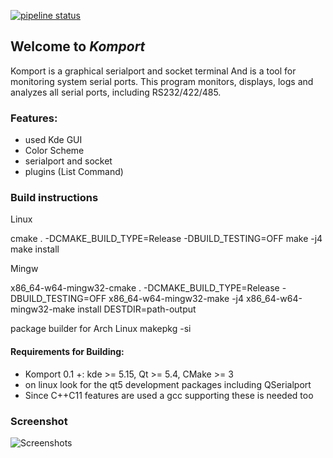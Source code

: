 [![pipeline status](https://gitub.com/mrkhorram/komport/badges/master/komport.svg)](https://gitlab.com/mrkhorram/komport/commits/master)

## Welcome to _Komport_

Komport is a graphical serialport and socket terminal
And is a tool for monitoring system serial ports.
This program monitors, displays, logs and analyzes all serial ports, including RS232/422/485.


### Features:

*   used Kde GUI
*   Color Scheme
*   serialport and socket
*   plugins (List Command)


### Build instructions

Linux

cmake . -DCMAKE_BUILD_TYPE=Release -DBUILD_TESTING=OFF
make -j4
make install

Mingw

x86_64-w64-mingw32-cmake . -DCMAKE_BUILD_TYPE=Release -DBUILD_TESTING=OFF
x86_64-w64-mingw32-make -j4
x86_64-w64-mingw32-make install DESTDIR=path-output

package builder for Arch Linux
makepkg -si


#### Requirements for Building:

*   Komport 0.1 +: kde >= 5.15, Qt >= 5.4, CMake >= 3
*   on linux look for the qt5 development packages including QSerialport
*   Since C++C11 features are used a gcc supporting these is needed too


### Screenshot

![Screenshots](komport.png)

